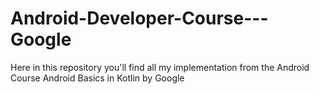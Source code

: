# Android-Developer-Course---Google
Here in this repository you'll find all my implementation from the Android Course Android Basics in Kotlin by Google
